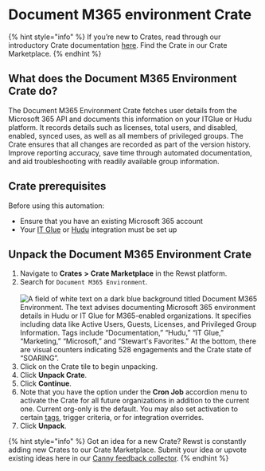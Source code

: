# Document M365 environment Crate

{% hint style="info" %}
If you’re new to Crates, read through our introductory Crate documentation [here](https://docs.rewst.help/prebuilt-automations/crates). Find the Crate in our Crate Marketplace.
{% endhint %}

## What does the Document M365 Environment Crate do?

The Document M365 Environment Crate fetches user details from the Microsoft 365 API and documents this information on your ITGlue or Hudu platform. It records details such as licenses, total users, and disabled, enabled, synced uses, as well as all members of privileged groups. The Crate ensures that all changes are recorded as part of the version history. Improve reporting accuracy, save time through automated documentation, and aid troubleshooting with readily available group information.&#x20;

## Crate prerequisites

Before using this automation:

* Ensure that you have an existing Microsoft 365 account&#x20;
* Your [IT Glue](../../configuration/integrations/integration-guides/it-glue-integration-setup.md) or [Hudu](../../configuration/integrations/integration-guides/hudu-integration-setup.md) integration must be set up

## Unpack the Document M365 Environment Crate

1. Navigate to **Crates** **>** **Crate Marketplace** in the Rewst platform.
2. Search for `Document M365 Environment`.\
   \
   ![A field of white text on a dark blue background titled Document M365 Environment. The text advises documenting Microsoft 365 environment details in Hudu or IT Glue for M365-enabled organizations. It specifies including data like Active Users, Guests, Licenses, and Privileged Group Information. Tags include “Documentation,” “Hudu,” “IT Glue,” “Marketing,” “Microsoft,” and “Stewart's Favorites.” At the bottom, there are visual counters indicating 528 engagements and the Crate state of “SOARING”.](<../../../.gitbook/assets/Screenshot 2025-05-12 at 1.26.32 PM.png>)
3. Click on the Crate tile to begin unpacking.
4. Click **Unpack Crate**.
5. Click **Continue**.
6. Note that you have the option under the **Cron Job** accordion menu to activate the Crate for all future organizations in addition to the current one. Current org-only is the default. You may also set activation to certain [tags](https://docs.rewst.help/documentation/settings/tags-in-rewst), trigger criteria, or for integration overrides.&#x20;
7. Click **Unpack**.



{% hint style="info" %}
Got an idea for a new Crate? Rewst is constantly adding new Crates to our Crate Marketplace. Submit your idea or upvote existing ideas here in our [Canny feedback collector](https://rewst.canny.io/crates).
{% endhint %}
